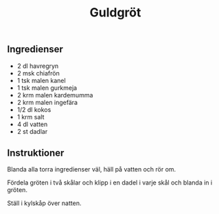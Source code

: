 ﻿---
title: Guldgröt
slug: guldgrot
tags: [Frukost]
---

## Ingredienser

* 2 dl havregryn
* 2 msk chiafrön
* 1 tsk malen kanel
* 1 tsk malen gurkmeja
* 2 krm malen kardemumma
* 2 krm malen ingefära
* 1/2 dl kokos
* 1 krm salt
* 4 dl vatten
* 2 st dadlar

## Instruktioner

Blanda alla torra ingredienser väl, häll på vatten och rör om.

Fördela gröten i två skålar och klipp i en dadel i varje skål och blanda in i gröten.

Ställ i kylskåp över natten.
